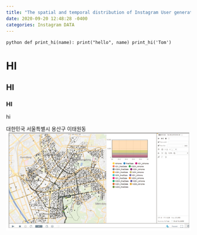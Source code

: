 ```yaml
---
title: "The spatial and temporal distribution of Instagram User generated contents in Iteawon commercial district, Seoul, Korea"
date: 2020-09-20 12:48:28 -0400
categories: Instagram DATA
---
```



​```python
def print_hi(name):
  print("hello", name)
print_hi('Tom')
​```

# HI
## HI
### HI
hi

대한민국 서울특별시 용산구 이태원동
![alt_text](https://github.com/jilijiliji/jilijiliji.github.io/blob/master/test.png)
